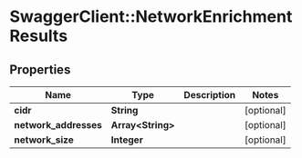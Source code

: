 # SwaggerClient::NetworkEnrichmentResults

## Properties
Name | Type | Description | Notes
------------ | ------------- | ------------- | -------------
**cidr** | **String** |  | [optional] 
**network_addresses** | **Array&lt;String&gt;** |  | [optional] 
**network_size** | **Integer** |  | [optional] 


